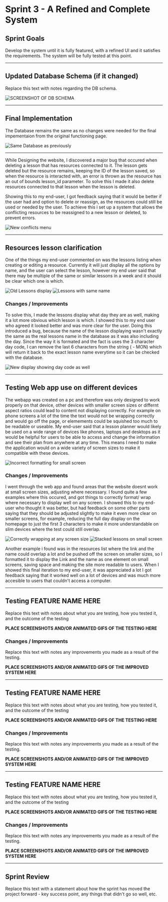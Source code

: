 # Sprint 3 - A Refined and Complete System


## Sprint Goals

Develop the system until it is fully featured, with a refined UI and it satisfies the requirements. The system will be fully tested at this point.


---

## Updated Database Schema (if it changed)

Replace this text with notes regarding the DB schema.

![SCREENSHOT OF DB SCHEMA](screenshots/example.png)


---

## Final Implementation

The Database remains the same as no changes were needed for the final impementaion from the original functioning page.

![Same Database as previously](screenshots/ImplementedDB.png)

---

While Designing the website, I discovered a major bug that occured when deleting a lesson that has resources connected to it. The lesson gets deleted but the resource remains, keeping the ID of the lesson saved, so when the resource is interacted with, an error is thrown as the resource has an out of bounds lesson_id parameter. To solve this I made it also delete resources connected to that lesson when the lesson is deleted.

Showing this to my end-user, I got feedback saying that it would be better if the user had and option to delete or reassign, as the resources could still be used or needed by the user. To achieve this i set up a system that allows the conflicting resources to be reassigned to a new lesson or deleted, to prevent errors.

![New conflicts menu](screenshots/ResourceConflict.png)

---

## Resources lesson clarification

One of the things my end-user commented on was the lessons listing when creating or editing a resource. Currently it will just display all the options by name, and the user can select the lesson, however my end user said that there may be multiple of the same or similar lessons in a week and it should be clear which one is which.


![Old Lessons display](screenshots/ResourceLessons.png)
![Lessons with same name](screenshots/SameLessonsError.png)

### Changes / Improvements

To solve this, I made the lessons display what day they are as well, making it a lot more obvious which lesson is which. I showed this to my end user who agreed it looked better and was more clear for the user. Doing this introduced a bug, because the name of the lesson displaying wasn't exactly the same as the real lessons name in the database as it was also including the day. Since the way it is formated and the fact is uses the 3 character day code, I can remove the last 6 characters from the string ( - MON) which will return it back to the exact lesson name everytime so it can be checked with the database.

![New display showing day code as well](screenshots/UpdatedLessonResources.png)


---

## Testing Web app use on different devices

The webapp was created on a pc and therefore was only designed to work properly on that device, other devices with smaller screen sizes or differnt aspect ratios could lead to content not displaying correctly. For example on phone screens a lot of the time the text would not be wrapping correctly and would go off the page, or elemements could be squished too much to be readable or useable. My end-user said that a lesson planner would likely be used on a wide range of devices like phones, laptops and desktops as it would be helpful for users to be able to access and change the information and see their plan from anywhere at any time. This means I need to make the application would on a wide variety of screen sizes to make it compatible with these devices.

![Incorrect formatting for small screen](screenshots/Nowrap.png)

### Changes / Improvements

I went through the web app and found areas that the website doesnt work at small screen sizes, adjusting where necessary. I found quite a few examples where this occured, and got things to correctly format/ wrap where necessary to display well on any screen. I showed this to my end-user who thought it was better, but had feedback on some other parts saying that they should be adjusted slightly to make it even more clear on smaller screens, for example, reducing the full day display on the homepage to just the first 3 characters to make it more understandable on slim devices where the test could still overlap.

![Correctly wrapping at any screen size](screenshots/wrapping.png)
![Stacked lessons on small screen](<screenshots/Stacked lessons.png>)

Another example i found was in the resources list where the link and the name could overlap a lot and be pushed off the screen on smaller sizes, so I formatted it to display the Link and the name as one element on small screens, saving space and making the site more readable to users. When I showed this final iteration to my end-user, it was appreciated a lot I got feedback saying that it worked well on a lot of devices and was much more accesible to users that couldn't access a computer.

---

## Testing FEATURE NAME HERE

Replace this text with notes about what you are testing, how you tested it, and the outcome of the testing

**PLACE SCREENSHOTS AND/OR ANIMATED GIFS OF THE TESTING HERE**

### Changes / Improvements

Replace this text with notes any improvements you made as a result of the testing.

**PLACE SCREENSHOTS AND/OR ANIMATED GIFS OF THE IMPROVED SYSTEM HERE**


---

## Testing FEATURE NAME HERE

Replace this text with notes about what you are testing, how you tested it, and the outcome of the testing

**PLACE SCREENSHOTS AND/OR ANIMATED GIFS OF THE TESTING HERE**

### Changes / Improvements

Replace this text with notes any improvements you made as a result of the testing.

**PLACE SCREENSHOTS AND/OR ANIMATED GIFS OF THE IMPROVED SYSTEM HERE**


---

## Testing FEATURE NAME HERE

Replace this text with notes about what you are testing, how you tested it, and the outcome of the testing

**PLACE SCREENSHOTS AND/OR ANIMATED GIFS OF THE TESTING HERE**

### Changes / Improvements

Replace this text with notes any improvements you made as a result of the testing.

**PLACE SCREENSHOTS AND/OR ANIMATED GIFS OF THE IMPROVED SYSTEM HERE**


---

## Sprint Review

Replace this text with a statement about how the sprint has moved the project forward - key success point, any things that didn't go so well, etc.

